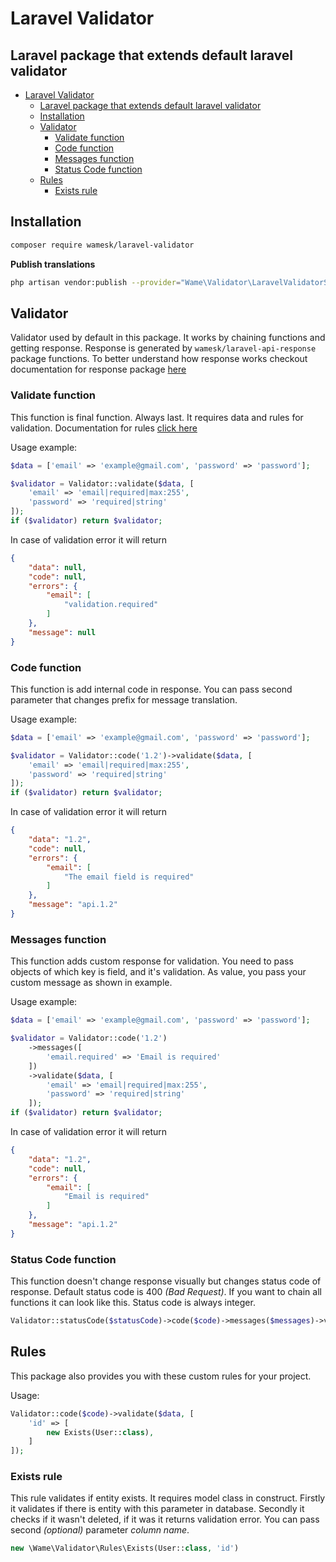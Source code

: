# Laravel Validator

## Laravel package that extends default laravel validator

<!-- TOC -->
* [Laravel Validator](#laravel-validator)
  * [Laravel package that extends default laravel validator](#laravel-package-that-extends-default-laravel-validator)
  * [Installation](#installation)
  * [Validator](#validator)
    * [Validate function](#validate-function)
    * [Code function](#code-function)
    * [Messages function](#messages-function)
    * [Status Code function](#status-code-function)
  * [Rules](#rules)
    * [Exists rule](#exists-rule)
<!-- TOC -->

## Installation

```bash
composer require wamesk/laravel-validator
```

**Publish translations**

```bash
php artisan vendor:publish --provider="Wame\Validator\LaravelValidatorServiceProvider" --tag="translations"
```

## Validator

Validator used by default in this package.
It works by chaining functions and getting response.
Response is generated by `wamesk/laravel-api-response` package functions.
To better understand how response works checkout documentation for response package [here](https://github.com/wamesk/laravel-api-response)

### Validate function

This function is final function. Always last.
It requires data and rules for validation.
Documentation for rules [click here](https://laravel.com/docs/9.x/validation)

Usage example:

```php
$data = ['email' => 'example@gmail.com', 'password' => 'password'];

$validator = Validator::validate($data, [
    'email' => 'email|required|max:255',
    'password' => 'required|string'
]);
if ($validator) return $validator;
```

In case of validation error it will return

```json
{
    "data": null,
    "code": null,
    "errors": {
        "email": [
            "validation.required"
        ]
    },
    "message": null
}
```

### Code function

This function is add internal code in response.
You can pass second parameter that changes prefix for message translation.

Usage example:

```php
$data = ['email' => 'example@gmail.com', 'password' => 'password'];

$validator = Validator::code('1.2')->validate($data, [
    'email' => 'email|required|max:255',
    'password' => 'required|string'
]);
if ($validator) return $validator;
```

In case of validation error it will return

```json
{
    "data": "1.2",
    "code": null,
    "errors": {
        "email": [
            "The email field is required"
        ]
    },
    "message": "api.1.2"
}
```

### Messages function

This function adds custom response for validation.
You need to pass objects of which key is field, and it's validation.
As value, you pass your custom message as shown in example.

Usage example:

```php
$data = ['email' => 'example@gmail.com', 'password' => 'password'];

$validator = Validator::code('1.2')
    ->messages([
        'email.required' => 'Email is required'
    ])
    ->validate($data, [
        'email' => 'email|required|max:255',
        'password' => 'required|string'
    ]);
if ($validator) return $validator;
```

In case of validation error it will return

```json
{
    "data": "1.2",
    "code": null,
    "errors": {
        "email": [
            "Email is required"
        ]
    },
    "message": "api.1.2"
}
```

### Status Code function

This function doesn't change response visually but changes status code of response.
Default status code is 400 *(Bad Request)*.
If you want to chain all functions it can look like this.
Status code is always integer.

```php
Validator::statusCode($statusCode)->code($code)->messages($messages)->validate($data, $rules);
```

## Rules

This package also provides you with these custom rules for your project.

Usage:
```php
Validator::code($code)->validate($data, [
    'id' => [
        new Exists(User::class),
    ]
]);
```

### Exists rule

This rule validates if entity exists.
It requires model class in construct.
Firstly it validates if there is entity with this parameter in database.
Secondly it checks if it wasn't deleted, if it was it returns validation error.
You can pass second *(optional)* parameter *column name*.

```php
new \Wame\Validator\Rules\Exists(User::class, 'id')
```